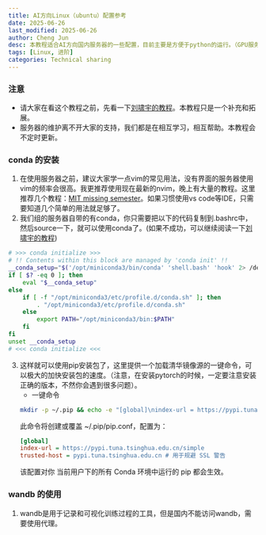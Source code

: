 ```yaml
---
title: AI方向Linux（ubuntu）配置参考
date: 2025-06-26
last_modified: 2025-06-26
author: Cheng Jun
desc: 本教程适合AI方向国内服务器的一些配置，目前主要是方便于python的运行。（GPU服务器）
tags: [Linux, 进阶]
categories: Technical sharing
---
```

### 注意
- 请大家在看这个教程之前，先看一下[刘啸宇的教程](https://gist.github.com/lxysl/1e589e626658e30eb757323b8a0ae826)。本教程只是一个补充和拓展。
- 服务器的维护离不开大家的支持，我们都是在相互学习，相互帮助。本教程会不定时更新。

### conda 的安装
1. 在使用服务器之前，建议大家学一点vim的常见用法，没有界面的服务器使用vim的频率会很高。我更推荐使用现在最新的nvim，晚上有大量的教程。这里推荐几个教程：[MIT missing semester](https://missing-semester-cn.github.io/2020/editors/)。如果习惯使用vs code等IDE，只需要知道几个简单的用法就足够了。
2. 我们组的服务器自带的有conda，你只需要把以下的代码复制到.bashrc中，然后source一下，就可以使用conda了。(如果不成功，可以继续阅读一下[刘啸宇的教程](https://gist.github.com/lxysl/1e589e626658e30eb757323b8a0ae826))
```bash
# >>> conda initialize >>>
# !! Contents within this block are managed by 'conda init' !!
__conda_setup="$('/opt/miniconda3/bin/conda' 'shell.bash' 'hook' 2> /dev/null)"
if [ $? -eq 0 ]; then
    eval "$__conda_setup"
else
    if [ -f "/opt/miniconda3/etc/profile.d/conda.sh" ]; then
        . "/opt/miniconda3/etc/profile.d/conda.sh"
    else
        export PATH="/opt/miniconda3/bin:$PATH"
    fi
fi
unset __conda_setup
# <<< conda initialize <<<
```

3. 这样就可以使用pip安装包了，这里提供一个加载清华镜像源的一键命令，可以极大的加快安装包的速度。（注意，在安装pytorch的时候，一定要注意安装正确的版本，不然你会遇到很多问题）。
    - 一键命令
    ```bash
    mkdir -p ~/.pip && echo -e "[global]\nindex-url = https://pypi.tuna.tsinghua.edu.cn/simple\ntrusted-host = pypi.tuna.tsinghua.edu.cn" > ~/.pip/pip.conf
    ```
    此命令将创建或覆盖 ~/.pip/pip.conf，配置为：
    ```ini
    [global]
    index-url = https://pypi.tuna.tsinghua.edu.cn/simple
    trusted-host = pypi.tuna.tsinghua.edu.cn # 用于规避 SSL 警告
    ```
    该配置对你 当前用户下的所有 Conda 环境中运行的 pip 都会生效。

### wandb 的使用
1. wandb是用于记录和可视化训练过程的工具，但是国内不能访问wandb，需要使用代理。